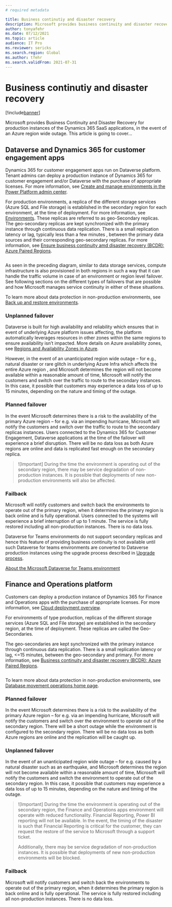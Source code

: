 ```yaml
---
# required metadata

title: Business continutiy and disaster recovery
description: Microsoft provides business continuity and disaster recovery for production instances of Dynamics 365 SaaS applications, in the event of an Azure region wide outage. 
author: tonyafehr
ms.date: 07/12/2021
ms.topic: article
audience: IT Pro
ms.reviewer: sericks
ms.search.region: Global
ms.author: tfehr
ms.search.validFrom: 2021-07-31
---
```


# Business continutiy and disaster recovery

[!include[banner](../includes/banner.md)]

Microsoft provides Business Continuity and Disaster Recovery for production instances of the Dynamics 365 SaaS applications, in the event of an Azure region wide outage. This article is going to cover...

## Dataverse and Dynamics 365 for customer engagement apps 
Dynamics 365 for customer engagement apps run on Dataverse platform. Tenant admins can deploy a production instance of Dynamics 365 for customer engagement and/or Dataverse with the purchase of appropriate licenses. For more information, see [Create and manage environments in the Power Platform admin center](/power-platform/admin/create-environment).

For production environments, a replica of the different storage services (Azure SQL and File storage) is established in the secondary region for each environment, at the time of deployment. For more information, see [Environments](/power-platform/admin/environments-overview). These replicas are referred to as geo-Secondary replicas. The geo-secondary replicas are kept synchronized with the primary instance through continuous data replication. There is a small replication latency or lag, typically less than a few minutes , between the primary data sources and their corresponding geo-secondary replicas. For more information, see [Ensure business continuity amd disaster recovery (BCDR): Azure Paired Regions](/azure/best-practices-availability-paired-regions).

<image>

As seen in the preceding diagram, similar to data storage services, compute infrastructure is also provisioned in both regions in such a way that it can handle the traffic volume in case of an environment or region level failover. See following sections on the different types of failovers that are possible and how Microsoft manages service continuity in either of these situations.

To learn more about data protection in non-production environments, see [Back up and restore environments](/power-platform/admin/backup-restore-environments).

### Unplanned failover
Dataverse is built for high availability and reliability which ensures that in event of underlying Azure platform issues affecting, the platform automatically leverages resources in other zones within the same regions to ensure availability isn’t impacted. More details on Azure availability zones, see [Regions and Availability Zones in Azure](/azure/availability-zones/az-overview).

However, in the event of an unanticipated region wide outage – for e.g., natural disaster or rare glitch in underlying Azure Infra which affects the entire Azure region , and Microsoft determines the region will not become available within a reasonable amount of time, Microsoft will notify the customers and switch over the traffic to route to the secondary instances. In this case, it possible that customers may experience a data loss of up to 15 minutes, depending on the nature and timing of the outage. 

### Planned failover
In the event Microsoft determines there is a risk to the availability of the primary Azure region – for e.g. via an impending hurricane, Microsoft will notify the customers and switch over the traffic to route to the secondary replicas instances. Users connected to the Dynamics 365 for Customer Engagement, Dataverse applications at the time of the failover will experience a brief disruption. There will be no data loss as both Azure regions are online and data is replicated fast enough on the secondary replica.

> ![Important]
> During the time the environment is operating out of the secondary region, there may be service degradation of non-production instances. It is possible that deployments of new non-production environments will also be affected.

### Failback
Microsoft will notify customers and switch back the environments to operate out of the primary region, when it determines the primary region is back online and is fully operational. Users connected to the systems will experience a brief interruption of up to 1 minute. The service is fully restored including all non-production instances. There is no data loss.

Dataverse for Teams environments do not support secondary replicas and hence this feature of providing business continuity is not available until such Dataverse for teams environments are converted to Dataverse production instances using the upgrade process described in [Upgrade process](/power-platform/admin/about-teams-environment#upgrade-process).

[About the Microsoft Dataverse for Teams environment](/power-platform/admin/about-teams-environment)

## Finance and Operations platform
Customers can deploy a production instance of Dynamics 365 for Finance and Operations apps with the purchase of appropriate licenses. For more information, see [Cloud deployment overview](../dev-itpro/deployment/cloud-deployment-overview.md).

For environments of type production, replicas of the different storage services (Azure SQL and File storage) are established in the secondary region, at the time of deployment. These replicas are called the Geo-Secondaries. 

The geo-secondaries are kept synchronized with the primary instance through continuous data replication. There is a small replication latency or lag, <=15 minutes, between the geo-secondary and primary. For more information, see [Business continuity and disaster recovery (BCDR): Azure Paired Regions](/azure/best-practices-availability-paired-regions).

<image>
  
To learn more about data protection in non-production environments, see [Database movement operations home page](../database/dbmovement-operations.md).

### Planned failover
In the event Microsoft determines there is a risk to the availability of the primary Azure region – for e.g. via an impending hurricane, Microsoft will notify the customers and switch over the environment to operate out of the secondary region. There will be a short outage while the environment is configured to the secondary region. There will be no data loss as both Azure regions are online and the replication will be caught up.

### Unplanned failover
In the event of an unanticipated region wide outage – for e.g. caused by a natural disaster such as an earthquake, and Microsoft determines the region will not become available within a reasonable amount of time, Microsoft will notify the customers and switch the environment to operate out of the secondary region. In this case, it possible that customers may experience a data loss of up to 15 minutes, depending on the nature and timing of the outage.

> ![Important]
> During the time the environment is operating out of the secondary region, the Finance and Operations apps environment will operate with reduced functionality. Financial Reporting, Power BI reporting will not be available. In the event, the timing of the disaster is such that Financial Reporting is critical for the customer, they can request the restore of the service to Microsoft through a support ticket.
> 
> Additionally, there may be service degradation of non-production instances. It is possible that deployments of new non-production environments will be blocked.

### Failback
Microsoft will notify customers and switch back the environments to operate out of the primary region, when it determines the primary region is back online and is fully operational. The service is fully restored including all non-production instances. There is no data loss.






